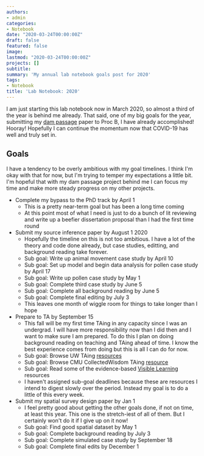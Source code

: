 ```yaml
---
authors:
- admin
categories:
- Notebook
date: "2020-03-24T00:00:00Z"
draft: false
featured: false
image:
lastmod: "2020-03-24T00:00:00Z"
projects: []
subtitle: 
summary: 'My annual lab notebook goals post for 2020'
tags:
- Notebook
title: 'Lab Notebook: 2020'
---
```


I am just starting this lab notebook now in March 2020, so almost a third of the year is behind me already. That said, one of my big goals for the year, submitting my [dam passage](content/project/dam-passage-time) paper to Proc B, I have already accomplished! Hooray! Hopefully I can continue the momentum now that COVID-19 has well and truly set in.

## Goals ##

I have a tendency to be overly ambitious with my goal timelines. I think I'm okay with that for now, but I'm trying to temper my expectations a little bit. I'm hopeful that with my dam passage project behind me I can focus my time and make more steady progress on my other projects.
- Complete my bypass to the PhD track by April 1
   - This is a pretty near-term goal but has been a long time coming
   - At this point most of what I need is just to do a bunch of lit reviewing and write up a beefier dissertation proposal than I had the first time round
- Submit my source inference paper by August 1 2020
   - Hopefully the timeline on this is not too ambitious. I have a lot of the theory and code done already, but case studies, editting, and background reading take forever.
   - Sub goal: Write up animal movement case study by April 10
   - Sub goal: Set up model and begin data analysis for pollen case study by April 17
   - Sub goal: Write up pollen case study by May 1
   - Sub goal: Complete third case study by June 5
   - Sub goal: Complete all background reading by June 5
   - Sub goal: Complete final editing by July 3
   - This leaves one month of wiggle room for things to take longer than I hope
- Prepare to TA by September 15
   - This fall will be my first time TAing in any capacity since I was an undergrad. I will have more responsibility now than I did then and I want to make sure I am prepared. To do this I plan on doing background reading on teaching and TAing ahead of time. I know the best experience comes from doing but this is all I can do for now.
   - Sub goal: Browse UW TAing [resources](https://www.washington.edu/teaching/topics/just-for-tas)
   - Sub goal: Browse CMU CollectedWisdom TAing [resource](https://www.cmu.edu/teaching/resources/PublicationsArchives/CollectedWisdom/collectwisdom-teachingstrategies.pdf)
   - Sub goal: Read some of the evidence-based [Visible Learning](https://visible-learning.org/) resources
   - I haven't assigned sub-goal deadlines because these are resources I intend to digest slowly over the period. Instead my goal is to do a little of this every week.
- Submit my spatial survey design paper by Jan 1
   - I feel pretty good about getting the other goals done, if not on time, at least this year. This one is the stretch-iest of all of them. But I certainly won't do it if I give up on it now!
   - Sub goal: Find good spatial dataset by May 1
   - Sub goal: Complete background reading by July 3
   - Sub goal: Complete simulated case study by September 18
   - Sub goal: Complete final edits by December 1